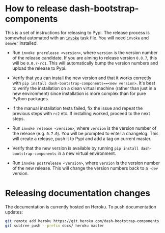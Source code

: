
# How to release dash-bootstrap-components

This is a set of instructions for releasing to Pypi. The release process is somewhat automated with an [`invoke`](http://docs.pyinvoke.org/en/latest/getting_started.html>) task file. You will need `invoke` and `semver` installed.

- Run `invoke prerelease <version>`, where `version` is the version number of the release candidate. If you are aiming to release version `0.0.7`, this will be `0.0.7-rc1`. This will automatically bump the version numbers and upload the release to Pypi.

- Verify that you can install the new version and that it works correctly with `pip install dash-bootstrap-components==<new version>`. It's best to verify the installation on a clean virtual machine (rather than just in a new environment) since installation is more complex than for pure Python packages.

- If the manual installation tests failed, fix the issue and repeat the previous steps with `rc2` etc. If installing worked, proceed to the next steps.

- Run `invoke release <version>`, where `version` is the version number of the release (e.g. `0.7.0`). You will be prompted to enter a changelog. This will create a release, push it to Pypi and add a tag on current master.

- Verify that the new version is available by running `pip install dash-bootstrap-components` in a new virtual environment.

- Run `invoke postrelease <version>`, where `version` is the version number of the new release. This will change the version numbers back to a `-dev` version.

# Releasing documentation changes

The documentation is currently hosted on Heroku. To push documentation updates:

```sh
git remote add heroku https://git.heroku.com/dash-bootstrap-components.git
git subtree push --prefix docs/ heroku master
```
